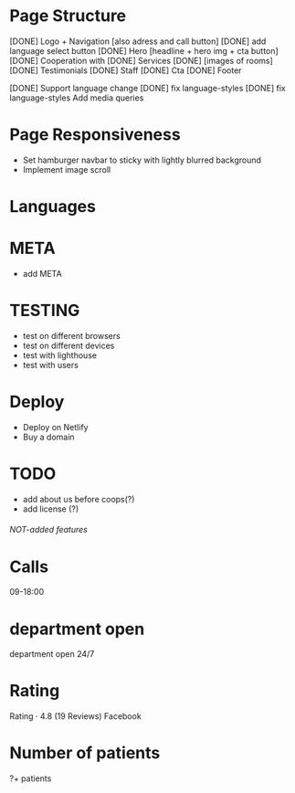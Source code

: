 # Page Structure

[DONE] Logo + Navigation [also adress and call button]
[DONE] add language select button
[DONE] Hero [headline + hero img + cta button]
[DONE] Cooperation with
[DONE] Services
[DONE] [images of rooms]
[DONE] Testimonials
[DONE] Staff
[DONE] Cta
[DONE] Footer

[DONE] Support language change
[DONE] fix language-styles
[DONE] fix language-styles Add media queries

# Page Responsiveness

- Set hamburger navbar to sticky with lightly blurred background
- Implement image scroll

# Languages

# META

- add META

# TESTING

- test on different browsers
- test on different devices
- test with lighthouse
- test with users

# Deploy

- Deploy on Netlify
- Buy a domain

# TODO

- add about us before coops(?)
- add license (?)

###### NOT-added features

# Calls

09-18:00

# department open

department open 24/7

# Rating

Rating · 4.8 (19 Reviews) Facebook

# Number of patients

?+ patients

